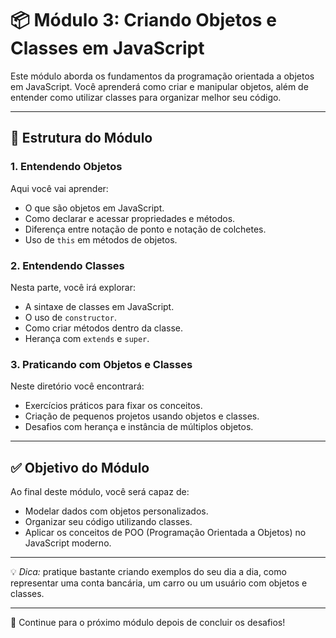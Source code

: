 # 📦 Módulo 3: Criando Objetos e Classes em JavaScript

Este módulo aborda os fundamentos da programação orientada a objetos em JavaScript. Você aprenderá como criar e manipular objetos, além de entender como utilizar classes para organizar melhor seu código.

---

## 📁 Estrutura do Módulo

### 1. Entendendo Objetos
Aqui você vai aprender:
- O que são objetos em JavaScript.
- Como declarar e acessar propriedades e métodos.
- Diferença entre notação de ponto e notação de colchetes.
- Uso de `this` em métodos de objetos.

### 2. Entendendo Classes
Nesta parte, você irá explorar:
- A sintaxe de classes em JavaScript.
- O uso de `constructor`.
- Como criar métodos dentro da classe.
- Herança com `extends` e `super`.

### 3. Praticando com Objetos e Classes
Neste diretório você encontrará:
- Exercícios práticos para fixar os conceitos.
- Criação de pequenos projetos usando objetos e classes.
- Desafios com herança e instância de múltiplos objetos.

---

## ✅ Objetivo do Módulo

Ao final deste módulo, você será capaz de:
- Modelar dados com objetos personalizados.
- Organizar seu código utilizando classes.
- Aplicar os conceitos de POO (Programação Orientada a Objetos) no JavaScript moderno.

---

💡 *Dica:* pratique bastante criando exemplos do seu dia a dia, como representar uma conta bancária, um carro ou um usuário com objetos e classes.

---

🚀 Continue para o próximo módulo depois de concluir os desafios!
